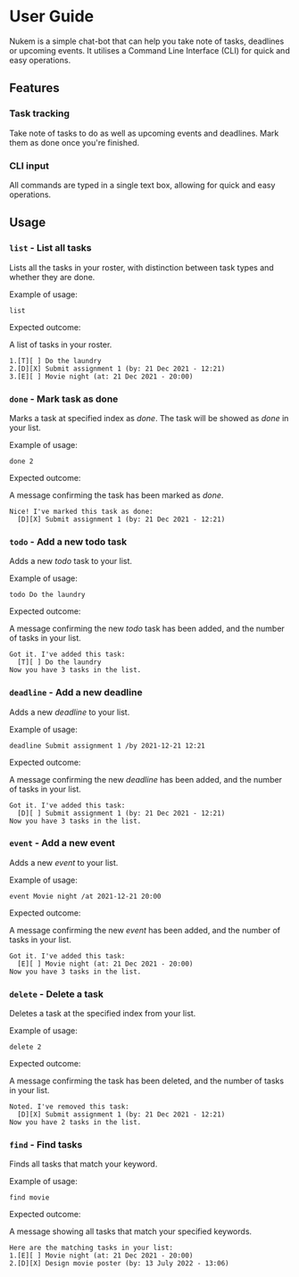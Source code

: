 # User Guide
Nukem is a simple chat-bot that can help you take note of tasks, deadlines or upcoming events. It utilises a Command Line Interface (CLI) for quick and easy operations.

## Features 

### Task tracking

Take note of tasks to do as well as upcoming events and deadlines. Mark them as done once you're finished.

### CLI input

All commands are typed in a single text box, allowing for quick and easy operations.

## Usage

### `list` - List all tasks

Lists all the tasks in your roster, with distinction between task types and whether they are done.

Example of usage: 

`list`

Expected outcome:

A list of tasks in your roster.

```
1.[T][ ] Do the laundry
2.[D][X] Submit assignment 1 (by: 21 Dec 2021 - 12:21)
3.[E][ ] Movie night (at: 21 Dec 2021 - 20:00)
```

### `done` - Mark task as done

Marks a task at specified index as *done*. The task will be showed as *done* in your list.

Example of usage: 

`done 2`

Expected outcome:

A message confirming the task has been marked as *done*.

```
Nice! I've marked this task as done:
  [D][X] Submit assignment 1 (by: 21 Dec 2021 - 12:21)
```

### `todo` - Add a new todo task

Adds a new *todo* task to your list.

Example of usage: 

`todo Do the laundry`

Expected outcome:

A message confirming the new *todo* task has been added, and the number of tasks in your list.

```
Got it. I've added this task:
  [T][ ] Do the laundry
Now you have 3 tasks in the list.
```

### `deadline` - Add a new deadline

Adds a new *deadline* to your list.

Example of usage: 

`deadline Submit assignment 1 /by 2021-12-21 12:21`

Expected outcome:

A message confirming the new *deadline* has been added, and the number of tasks in your list.

```
Got it. I've added this task:
  [D][ ] Submit assignment 1 (by: 21 Dec 2021 - 12:21)
Now you have 3 tasks in the list.
```

### `event` - Add a new event

Adds a new *event* to your list.

Example of usage: 

`event Movie night /at 2021-12-21 20:00`

Expected outcome:

A message confirming the new *event* has been added, and the number of tasks in your list.

```
Got it. I've added this task:
  [E][ ] Movie night (at: 21 Dec 2021 - 20:00)
Now you have 3 tasks in the list.
```

### `delete` - Delete a task

Deletes a task at the specified index from your list.

Example of usage: 

`delete 2`

Expected outcome:

A message confirming the task has been deleted, and the number of tasks in your list.

```
Noted. I've removed this task:
  [D][X] Submit assignment 1 (by: 21 Dec 2021 - 12:21)
Now you have 2 tasks in the list.
```

### `find` - Find tasks

Finds all tasks that match your keyword.

Example of usage: 

`find movie`

Expected outcome:

A message showing all tasks that match your specified keywords.

```
Here are the matching tasks in your list:
1.[E][ ] Movie night (at: 21 Dec 2021 - 20:00)
2.[D][X] Design movie poster (by: 13 July 2022 - 13:06)
```

